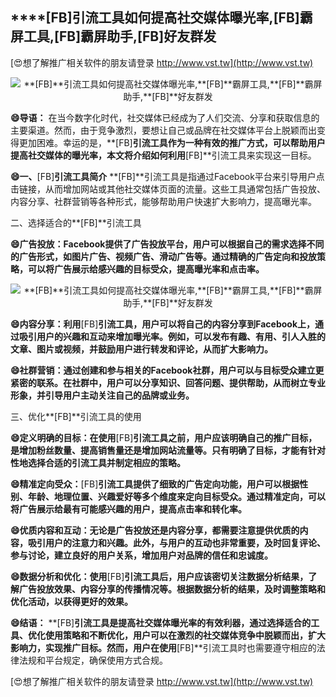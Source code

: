 ## ****[FB]**引流工具如何提高社交媒体曝光率,**[FB]**霸屏工具,**[FB]**霸屏助手,**[FB]**好友群发**

[😍想了解推广相关软件的朋友请登录 http://www.vst.tw](http://www.vst.tw)

 <center><img src="https://vst.tw/MP4/tuiguang/png/2.png" alt="**[FB]**引流工具如何提高社交媒体曝光率,**[FB]**霸屏工具,**[FB]**霸屏助手,**[FB]**好友群发"></center>

**😄导语：**
在当今数字化时代，社交媒体已经成为了人们交流、分享和获取信息的主要渠道。然而，由于竞争激烈，要想让自己或品牌在社交媒体平台上脱颖而出变得更加困难。幸运的是，**[FB]**引流工具作为一种有效的推广方式，可以帮助用户提高社交媒体的曝光率，本文将介绍如何利用**[FB]**引流工具来实现这一目标。

**😄一、**[FB]**引流工具简介**
**[FB]**引流工具是指通过Facebook平台来引导用户点击链接，从而增加网站或其他社交媒体页面的流量。这些工具通常包括广告投放、内容分享、社群营销等各种形式，能够帮助用户快速扩大影响力，提高曝光率。

二、选择适合的**[FB]**引流工具

**😄广告投放：Facebook提供了广告投放平台，用户可以根据自己的需求选择不同的广告形式，如图片广告、视频广告、滑动广告等。通过精确的广告定向和投放策略，可以将广告展示给感兴趣的目标受众，提高曝光率和点击率。**

 <center><img src="https://vst.tw/MP4/tuiguang/png/6.png" alt="**[FB]**引流工具如何提高社交媒体曝光率,**[FB]**霸屏工具,**[FB]**霸屏助手,**[FB]**好友群发"></center>

**😄内容分享：利用**[FB]**引流工具，用户可以将自己的内容分享到Facebook上，通过吸引用户的兴趣和互动来增加曝光率。例如，可以发布有趣、有用、引人入胜的文章、图片或视频，并鼓励用户进行转发和评论，从而扩大影响力。**

**😄社群营销：通过创建和参与相关的Facebook社群，用户可以与目标受众建立更紧密的联系。在社群中，用户可以分享知识、回答问题、提供帮助，从而树立专业形象，并引导用户主动关注自己的品牌或业务。**

三、优化**[FB]**引流工具的使用

**😄定义明确的目标：在使用**[FB]**引流工具之前，用户应该明确自己的推广目标，是增加粉丝数量、提高销售量还是增加网站流量等。只有明确了目标，才能有针对性地选择合适的引流工具并制定相应的策略。**

**😄精准定向受众：**[FB]**引流工具提供了细致的广告定向功能，用户可以根据性别、年龄、地理位置、兴趣爱好等多个维度来定向目标受众。通过精准定向，可以将广告展示给最有可能感兴趣的用户，提高点击率和转化率。**

**😄优质内容和互动：无论是广告投放还是内容分享，都需要注意提供优质的内容，吸引用户的注意力和兴趣。此外，与用户的互动也非常重要，及时回复评论、参与讨论，建立良好的用户关系，增加用户对品牌的信任和忠诚度。**

**😄数据分析和优化：使用**[FB]**引流工具后，用户应该密切关注数据分析结果，了解广告投放效果、内容分享的传播情况等。根据数据分析的结果，及时调整策略和优化活动，以获得更好的效果。**

**😄结语：**
**[FB]**引流工具是提高社交媒体曝光率的有效利器，通过选择适合的工具、优化使用策略和不断优化，用户可以在激烈的社交媒体竞争中脱颖而出，扩大影响力，实现推广目标。然而，用户在使用**[FB]**引流工具时也需要遵守相应的法律法规和平台规定，确保使用方式合规。

[😍想了解推广相关软件的朋友请登录 http://www.vst.tw](http://www.vst.tw)



